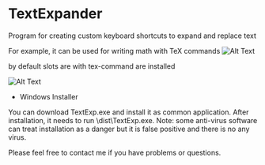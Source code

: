 # TextExpander
Program for creating custom keyboard shortcuts to expand and replace text

For example, it can be used for writing math with TeX commands
![Alt Text](https://media.giphy.com/media/fvIBJuXxQSkwV9DYUj/giphy.gif)

by default slots are with tex-command are installed

![Alt Text](https://sun9-10.userapi.com/c857036/v857036693/621b2/lhZyR6p2EaY.jpg)


* Windows Installer

You can download TextExp.exe and install it as common application. After installation, it needs to run
\dist\TextExp.exe. Note: some anti-virus software can treat installation as a danger but it is false positive
and there is no any virus.


Please feel free to contact me if you have problems or questions.
